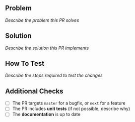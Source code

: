 ## Problem

_Describe the problem this PR solves_

## Solution

_Describe the solution this PR implements_

## How To Test

_Describe the steps required to test the changes_

## Additional Checks

- [ ] The PR targets `master` for a bugfix, or `next` for a feature
- [ ] The PR includes **unit tests** (if not possible, describe why)
- [ ] The **documentation** is up to date
